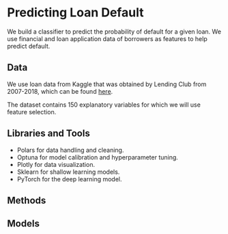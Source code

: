 # Predicting Loan Default 

We build a classifier to predict the probability of default for a given loan. We use financial and loan application data of borrowers as features to help predict default.  

## Data

We use loan data from Kaggle that was obtained by Lending Club from 2007-2018, which can be found [here]([https://www.kaggle.com/datasets/wordsforthewise/lending-club/data]). 

The dataset contains 150 explanatory variables for which we will use feature selection. 

## Libraries and Tools

- Polars for data handling and cleaning. 
- Optuna for model calibration and hyperparameter tuning. 
- Plotly for data visualization. 
- Sklearn for shallow learning models. 
- PyTorch for the deep learning model. 

## Methods


## Models 

